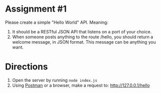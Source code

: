 # Assignment #1

Please create a simple "Hello World" API. Meaning:

1. It should be a RESTful JSON API that listens on a port of your choice. 
2. When someone posts anything to the route /hello, you should return a welcome message, in JSON format. This message can be anything you want. 

# Directions

1. Open the server by running `node index.js`
2. Using [Postman](https://www.getpostman.com/apps) or a browser, make a request to: http://127.0.0.1/hello